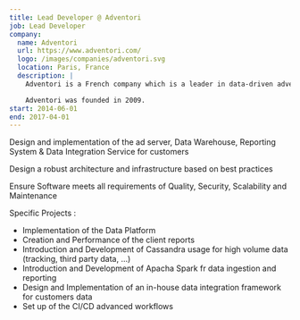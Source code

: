 ```yaml
---
title: Lead Developer @ Adventori
job: Lead Developer
company:
  name: Adventori
  url: https://www.adventori.com/
  logo: /images/companies/adventori.svg
  location: Paris, France
  description: |
    Adventori is a French company which is a leader in data-driven advertising solutions.

    Adventori was founded in 2009.
start: 2014-06-01
end: 2017-04-01
---
```

Design and implementation of the ad server, Data Warehouse, Reporting System & Data Integration Service for customers

Design a robust architecture and infrastructure based on best practices

Ensure Software meets all requirements of Quality, Security, Scalability and Maintenance

Specific Projects :
  - Implementation of the Data Platform
  - Creation and Performance of the client reports
  - Introduction and Development of Cassandra usage for high volume data (tracking, third party data, ...)
  - Introduction and Development of Apacha Spark fr data ingestion and reporting
  - Design and Implementation of an in-house data integration framework for customers data
  - Set up of the CI/CD advanced workflows
